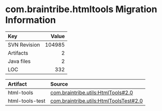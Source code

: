 # com.braintribe.htmltools Migration Information

| Key | Value |
| :------------- | ----: |
| SVN Revision   | 104985  | 
| Artifacts   | 2  | 
| Java files | 2 | 
| LOC | 332 | 



| Artifact      | Source | 
| :------------- | :----- |
| html-tools | [com.braintribe.utils:HtmlTools#2.0](https://svn.braintribe.com/repo/master/Development/artifacts/com/braintribe/utils/HtmlTools/2.0) |
| html-tools-test | [com.braintribe.utils:HtmlToolsTest#2.0](https://svn.braintribe.com/repo/master/Development/artifacts/com/braintribe/utils/HtmlToolsTest/2.0) |
